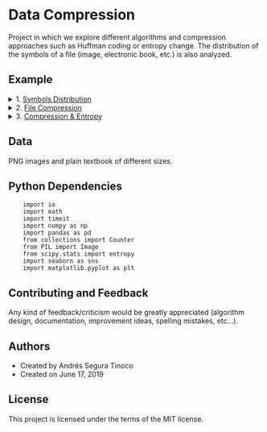 # Data Compression
Project in which we explore different algorithms and compression approaches such as Huffman coding or entropy change. The distribution of the symbols of a file (image, electronic book, etc.) is also analyzed.

## Example
<details>
<summary>1. <a href="https://ansegura7.github.io/DataCompression/pages/SymbolsDistribution.html" >Symbols Distribution</a></summary>
<ul>
	<li>Bytes Distribution</li>
	<li>Entropy</li>
</ul>
</details>
<details>
<summary>2. <a href="https://ansegura7.github.io/DataCompression/pages/HuffmanCode.html" >File Compression</a></summary>
<ul>
	<li>Huffman Code from Scratch</li>
	<li>Compress Image with Huffman Code</li>
	<li>Compress Text file with Huffman Code</li>
	<li>Decompress file with Huffman Code</li>
</ul>
</details>
<details>
<summary>3. <a href="https://ansegura7.github.io/DataCompression/pages/CompressionAndEntropy.html" >Compression & Entropy</a></summary>
<ul>
	<li>Compression with current Entropy</li>
	<li>Changing Entropy for higher Compression</li>
	<li>Restoring Entropy to Decompression</li>
</ul>
</details>

## Data
PNG images and plain textbook of different sizes.

## Python Dependencies
```
    import io
    import math
    import timeit
    import numpy as np
    import pandas as pd
    from collections import Counter
    from PIL import Image
    from scipy.stats import entropy
    import seaborn as sns
    import matplotlib.pyplot as plt
```

## Contributing and Feedback
Any kind of feedback/criticism would be greatly appreciated (algorithm design, documentation, improvement ideas, spelling mistakes, etc...).

## Authors
- Created by Andrés Segura Tinoco
- Created on June 17, 2019

## License
This project is licensed under the terms of the MIT license.

